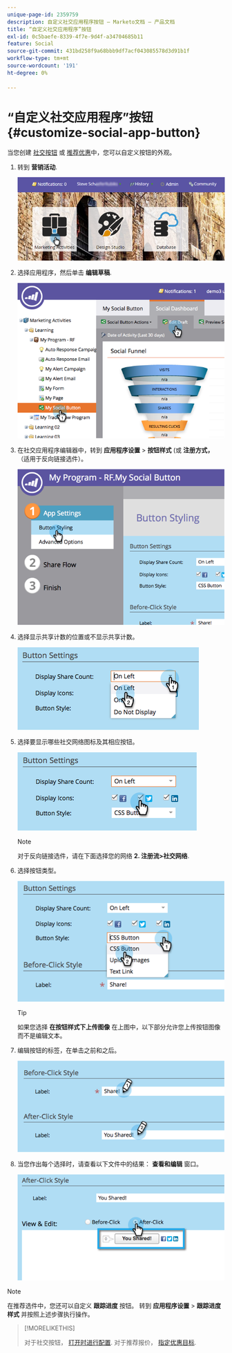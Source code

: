 ```yaml
---
unique-page-id: 2359759
description: 自定义社交应用程序按钮 — Marketo文档 — 产品文档
title: “自定义社交应用程序”按钮
exl-id: 0c5baefe-8339-4f7e-9d4f-a34704685b11
feature: Social
source-git-commit: 431bd258f9a68bbb9df7acf043085578d3d91b1f
workflow-type: tm+mt
source-wordcount: '191'
ht-degree: 0%

---
```


# “自定义社交应用程序”按钮 {#customize-social-app-button}

当您创建 [社交按钮](/help/marketo/product-docs/demand-generation/landing-pages/free-form-landing-pages/add-a-social-button-to-a-free-form-landing-page.md) 或 [推荐优惠](/help/marketo/product-docs/demand-generation/social/referral-offers/create-a-referral-offer.md)中，您可以自定义按钮的外观。

1. 转到 **营销活动**.

   ![](assets/login-marketing-activities.png)

1. 选择应用程序，然后单击 **编辑草稿**.

   ![](assets/image2014-9-23-17-3a3-3a34.png)

1. 在社交应用程序编辑器中，转到 **应用程序设置** > **按钮样式** (或 **注册方式，** （适用于反向链接选件）。

   ![](assets/image2014-9-23-17-3a3-3a57.png)

1. 选择显示共享计数的位置或不显示共享计数。

   ![](assets/image2014-9-23-17-3a4-3a10.png)

1. 选择要显示哪些社交网络图标及其相应按钮。

   ![](assets/image2014-9-23-17-3a4-3a22.png)

   >[!NOTE]
   >
   >对于反向链接选件，请在下面选择您的网络 **2. 注册流>社交网络**.

1. 选择按钮类型。

   ![](assets/image2014-9-23-17-3a4-3a50.png)

   >[!TIP]
   >
   >如果您选择 **在按钮样式下上传图像** 在上图中，以下部分允许您上传按钮图像而不是编辑文本。

1. 编辑按钮的标签，在单击之前和之后。

   ![](assets/image2014-9-23-17-3a5-3a30.png)

1. 当您作出每个选择时，请查看以下文件中的结果： **查看和编辑** 窗口。

   ![](assets/image2014-9-23-17-3a5-3a42.png)

>[!NOTE]
>
>在推荐选件中，您还可以自定义 **跟踪进度** 按钮。 转到 **应用程序设置** > **跟踪进度样式** 并按照上述步骤执行操作。

>[!MORELIKETHIS]
>
>对于社交按钮， [打开时进行配置](/help/marketo/product-docs/demand-generation/social/configuring-social-actions/configure-when-social-button-opens.md). 对于推荐报价， [指定优惠目标](/help/marketo/product-docs/demand-generation/social/referral-offers/specify-goal-for-referral-offer.md).
